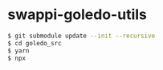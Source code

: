# swappi-goledo-utils
```bash
$ git submodule update --init --recursive
$ cd goledo_src
$ yarn
$ npx 
```